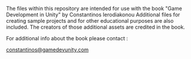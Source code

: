 The files within this repository are intended for use with the book "Game Development in Unity" by Constantinos Ierodiakonou
Additional files for creating sample projects and for other educational purposes are also included.
The creators of those additional assets are credited in the book.

For additional info about the book please contact  :

constantinos@gamedevunity.com
